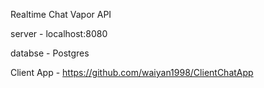 Realtime Chat Vapor API 

server - localhost:8080

databse - Postgres 

Client App - https://github.com/waiyan1998/ClientChatApp
